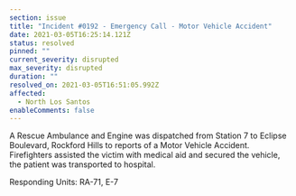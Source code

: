 ```yaml
---
section: issue
title: "Incident #0192 - Emergency Call - Motor Vehicle Accident"
date: 2021-03-05T16:25:14.121Z
status: resolved
pinned: ""
current_severity: disrupted
max_severity: disrupted
duration: ""
resolved_on: 2021-03-05T16:51:05.992Z
affected:
  - North Los Santos
enableComments: false
---
```

A Rescue Ambulance and Engine was dispatched from Station 7 to Eclipse Boulevard, Rockford Hills to reports of a Motor Vehicle Accident. Firefighters assisted the victim with medical aid and secured the vehicle, the patient was transported to hospital.

Responding Units: RA-71, E-7